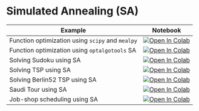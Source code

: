 
#  Simulated Annealing (SA)

| Example  | Notebook  |
|---|---|
| Function optimization using `scipy` and `mealpy` | [![Open In Colab](https://colab.research.google.com/assets/colab-badge.svg)](https://colab.research.google.com/github/Dr-AlaaKhamis/ISE571/blob/main/3_Trajectory_algorithms/SA/FcnOpt.ipynb)   |
| Function optimization using `optalgotools` SA | [![Open In Colab](https://colab.research.google.com/assets/colab-badge.svg)](https://colab.research.google.com/github/Dr-AlaaKhamis/ISE571/blob/main/3_Trajectory_algorithms/SA/FcnOpt_SA.ipynb)  |
| Solving Sudoku using SA  | [![Open In Colab](https://colab.research.google.com/assets/colab-badge.svg)](https://colab.research.google.com/github/Dr-AlaaKhamis/ISE571/blob/main/3_Trajectory_algorithms/SA/Sudoku.ipynb)  |
| Solving TSP using SA | [![Open In Colab](https://colab.research.google.com/assets/colab-badge.svg)](https://colab.research.google.com/github/Dr-AlaaKhamis/ISE571/blob/main/3_Trajectory_algorithms/SA/TSP.ipynb)  |
| Solving Berlin52 TSP using SA | [![Open In Colab](https://colab.research.google.com/assets/colab-badge.svg)](https://colab.research.google.com/github/Dr-AlaaKhamis/ISE571/blob/main/3_Trajectory_algorithms/SA/Berlin52.ipynb)   |
| Saudi Tour using SA | [![Open In Colab](https://colab.research.google.com/assets/colab-badge.svg)](https://colab.research.google.com/github/Dr-AlaaKhamis/ISE571/blob/main/3_Trajectory_algorithms/SA/SaudiTour.ipynb)   |
| Job-shop scheduling using SA | [![Open In Colab](https://colab.research.google.com/assets/colab-badge.svg)](https://colab.research.google.com/github/Dr-AlaaKhamis/ISE571/blob/main/3_Trajectory_algorithms/SA/JSS_SA.ipynb)   |